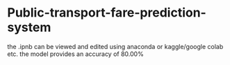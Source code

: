 # Public-transport-fare-prediction-system
the .ipnb can be viewed and edited using anaconda or kaggle/google colab etc.
the model provides an accuracy of 80.00%
